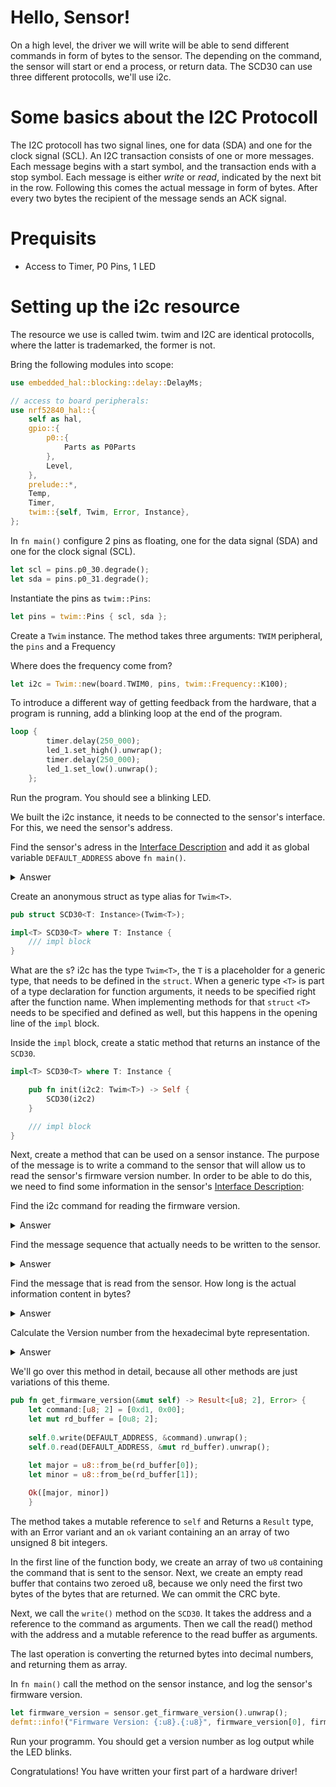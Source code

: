 # Hello, Sensor!

On a high level, the driver we will write will be able to send different commands in form of bytes to the sensor. The depending on the command, the sensor will start or end a process, or return data. The SCD30 can use three different protocolls, we'll use i2c. 

# Some basics about the I2C Protocoll

The I2C protocoll has two signal lines, one for data (SDA) and one for the clock signal (SCL). An I2C transaction consists of one or more messages. Each message begins with a start symbol, and the transaction ends with a stop symbol. Each message is either *write* or *read*, indicated by the next bit in the row. Following this comes the actual message in form of bytes. After every two bytes the recipient of the message sends an ACK signal. 

# Prequisits

* Access to Timer, P0 Pins, 1 LED

# Setting up the i2c resource

The resource we use is called twim. twim and I2C are identical protocolls, where the latter is trademarked, the former is not. 

Bring the following modules into scope:

```rust
use embedded_hal::blocking::delay::DelayMs;

// access to board peripherals:
use nrf52840_hal::{
    self as hal,
    gpio::{
        p0::{
            Parts as P0Parts
        }, 
        Level,
    },
    prelude::*,
    Temp, 
    Timer,
    twim::{self, Twim, Error, Instance},
};
```


In `fn main()` configure 2 pins as floating, one for the data signal (SDA) and one for the clock signal (SCL).


```rust
let scl = pins.p0_30.degrade();
let sda = pins.p0_31.degrade();
```
Instantiate the pins as `twim::Pins`:

```rust
let pins = twim::Pins { scl, sda };
```

Create a `Twim` instance. The method takes three arguments: `TWIM` peripheral, the `pins` and a Frequency

Where does the frequency come from?

```rust
let i2c = Twim::new(board.TWIM0, pins, twim::Frequency::K100);
```
To introduce a different way of getting feedback from the hardware, that a program is running, add a blinking loop at the end of the program. 

```rust
loop {
        timer.delay(250_000);
        led_1.set_high().unwrap();
        timer.delay(250_000);
        led_1.set_low().unwrap();
    };
```

Run the program. You should see a blinking LED. 


We built the i2c instance, it needs to be connected to the sensor's interface. For this, we need the sensor's address. 

Find the sensor's adress in the [Interface Description][Interface Description] and add it as global variable `DEFAULT_ADDRESS` above `fn main()`. 

<details>
    <summary>Answer</summary>

    ```rust
    pub const DEFAULT_ADDRESS: u8 = 0x61;
    ```

  </details>


Create an anonymous struct as type alias for `Twim<T>`. 

```rust
pub struct SCD30<T: Instance>(Twim<T>);

impl<T> SCD30<T> where T: Instance {
    /// impl block
}
```

What are the <T>s?
i2c has the type `Twim<T>`, the `T` is a placeholder for a generic type, that needs to be defined in the `struct`. When a generic type `<T>` is part of a type declaration for function arguments, it needs to be specified right after the function name. When implementing methods for that `struct` `<T>` needs to be specified and defined as well, but this happens in the opening line of the `impl` block. 


Inside the `impl` block, create a static method that returns an instance of the `SCD30`. 

```rust
impl<T> SCD30<T> where T: Instance {

    pub fn init(i2c2: Twim<T>) -> Self {
        SCD30(i2c2)
    }

    /// impl block
}
```
Next, create a method that can be used on a sensor instance. The purpose of the message is to write a command to the sensor that will allow us to read the sensor's firmware version number. In order to be able to do this, we need to find some information in the sensor's [Interface Description][Interface Description]:

Find the i2c command for reading the firmware version.

 <details>
    <summary>Answer</summary>

    I2C `0xD100`

  </details>

Find the message sequence that actually needs to be written to the sensor.

 <details>
    <summary>Answer</summary>

    Start 0xC2 0xD1 0x00 Stop

    Following the Start symbol you can find the byte that indicates that this is a *write* message: `0xC2`. This byte is one bit shift left from the sensor's address 0x61. It is already implemented in the `write()` method we will use, so we can ignore it for now. 

  </details>

Find the message that is read from the sensor. How long is the actual information content in bytes?
 <details>
    <summary>Answer</summary>
    The message that is read:

    Start 0xC3 0x03 0x42 0xF3 Stop

    Notice the *read* byte. It is also just a bitshift away from the sensor's adress. After the *read* byte, are three bytes and the Stop symbol. Of the three bytes, the first is the major version number and the second is the minor version number, the last is a CRC byte. CRC is short for cyclic redundancy check which detects accidental changes in raw data. So the length of the actual information is 2 bytes.

    The `read()` method returns a byte array of all bytes following the *read* byte. 
</details>

Calculate the Version number from the hexadecimal byte representation. 

 <details>
    <summary>Answer</summary>

    |0x03|0x42|
    |----|----|
    |3   |66  |

    So the version number in this example is 3.66.

</details>



We'll go over this method in detail, because all other methods are just variations of this theme. 

```rust
pub fn get_firmware_version(&mut self) -> Result<[u8; 2], Error> {
    let command:[u8; 2] = [0xd1, 0x00];
    let mut rd_buffer = [0u8; 2];
        
    self.0.write(DEFAULT_ADDRESS, &command).unwrap();
    self.0.read(DEFAULT_ADDRESS, &mut rd_buffer).unwrap();

    let major = u8::from_be(rd_buffer[0]);
    let minor = u8::from_be(rd_buffer[1]);
        
    Ok([major, minor]) 
    }
```

The method takes a mutable reference to `self` and Returns a `Result` type, with an Error variant and an `ok` variant containing an an array of two unsigned 8 bit integers. 

In the first line of the function body, we create an array of two `u8` containing the command that is sent to the sensor. Next, we create an empty read buffer that contains two zeroed u8, because we only need the first two bytes of the bytes that are returned. We can ommit the CRC byte. 

Next, we call the `write()` method on the `SCD30`. It takes the address and a reference to the command as arguments. Then we call the read() method with the address and a mutable reference to the read buffer as arguments.

The last operation is converting the returned bytes into decimal numbers, and returning them as array. 


In `fn main()` call the method on the sensor instance, and log the sensor's firmware version. 

```rust
let firmware_version = sensor.get_firmware_version().unwrap();
defmt::info!("Firmware Version: {:u8}.{:u8}", firmware_version[0], firmware_version[1]);
```

Run your programm. You should get a version number as log output while the LED blinks.

Congratulations! You have written your first part of a hardware driver!

 [Interface Description]:https://www.sensirion.com/fileadmin/user_upload/customers/sensirion/Dokumente/9.5_CO2/Sensirion_CO2_Sensors_SCD30_Interface_Description.pdf